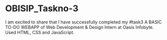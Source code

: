 # OBISIP_Taskno-3
I am excited to share that I have successfully completed my #task3 A BASIC TO-DO WEBAPP of Web Development &amp; Design Intern at Oasis Infobyte. Used HTML, CSS and JavaScript.
